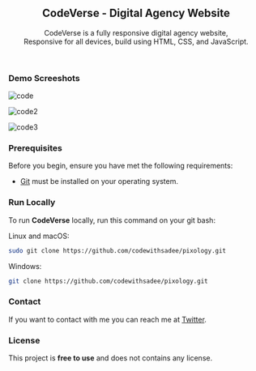 <div align="center">
  


  <h2 align="center">CodeVerse - Digital Agency Website</h2>

  CodeVerse is a fully responsive digital agency website, <br />Responsive for all devices, build using HTML, CSS, and JavaScript.



</div>

<br />

### Demo Screeshots

![code](https://github.com/abiribahullas7766/CodeVerse_Digital_Agency_Website/assets/54986400/1c653eaa-338f-4323-81e3-afd1993a448c)

![code2](https://github.com/abiribahullas7766/CodeVerse_Digital_Agency_Website/assets/54986400/71938b2d-4d00-4b99-afd0-f2d92fcaacbc)

![code3](https://github.com/abiribahullas7766/CodeVerse_Digital_Agency_Website/assets/54986400/6d2820ac-3815-4be6-b7b5-0c5f7d50e860)

### Prerequisites

Before you begin, ensure you have met the following requirements:

* [Git](https://git-scm.com/downloads "Download Git") must be installed on your operating system.

### Run Locally

To run **CodeVerse** locally, run this command on your git bash:

Linux and macOS:

```bash
sudo git clone https://github.com/codewithsadee/pixology.git
```

Windows:

```bash
git clone https://github.com/codewithsadee/pixology.git
```

### Contact

If you want to contact with me you can reach me at [Twitter](https://www.twitter.com/codewithsadee).

### License

This project is **free to use** and does not contains any license.
